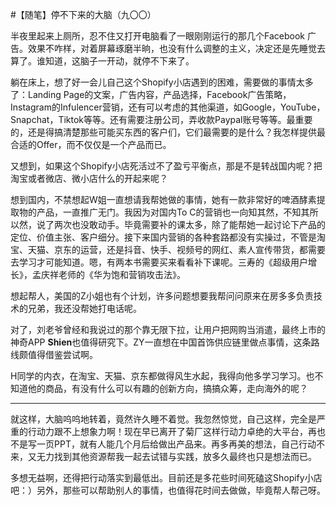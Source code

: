 #【随笔】停不下来的大脑（九〇〇）

半夜里起来上厕所，忍不住又打开电脑看了一眼刚刚运行的那几个Facebook 广告。效果不咋样，对着屏幕琢磨半晌，也没有什么调整的主义，决定还是先睡觉去算了。谁知道，这脑子一开动，就停不下来了。

躺在床上，想了好一会儿自己这个Shopify小店遇到的困难，需要做的事情太多了：Landing Page的文案，广告内容，产品选择，Facebook广告策略，Instagram的Infulencer营销，还有可以考虑的其他渠道，如Google，YouTube，Snapchat，Tiktok等等。还有需要注册公司，弄收款Paypal账号等等。最重要的，还是得搞清楚那些可能买东西的客户们，它们最需要的是什么？我怎样提供最合适的Offer，而不仅仅是一个产品而已。

又想到，如果这个Shopify小店死活过不了盈亏平衡点，那是不是转战国内呢？把淘宝或者微店、微小店什么的开起来呢？

想到国内，不禁想起W姐一直想请我帮她做的事情，她有一款非常好的啤酒酵素提取物的产品，一直推广无门。我因为对国内To C的营销也一向知其然，不知其所以然，说了两次也没敢动手。毕竟需要补的课太多，除了能帮她一起讨论下产品的定位、价值主张、客户细分。接下来国内营销的各种套路都没有实操过，不管是淘宝、天猫、京东的运营，还是抖音、快手、视频号的网红、素人宣传带货，都需要去学习才可能知道。嗯，有两本书需要买来看看补下课呢。三寿的《超级用户增长》，孟庆祥老师的《华为饱和营销攻击法》。

想起帮人，美国的Z小姐也有个计划，许多问题想要我帮问问原来在房多多负责技术的兄弟，我还没帮她打电话呢。

对了，刘老爷曾经和我说过的那个靠无限下拉，让用户把网购当消遣，最终上市的神奇APP **Shien**也值得研究下。ZY一直想在中国首饰供应链里做点事情，这条路线颇值得借鉴尝试啊。

H同学的内衣，在淘宝、天猫、京东都做得风生水起，我得向他多学习学习。也不知道他的商品，有没有什么可以有趣的创新方向，搞搞众筹，走向海外的呢？

----

就这样，大脑呜呜地转着，竟然许久睡不着觉。我忽然惊觉，自己这样，完全是严重的行动力跟不上想象力啊！现在早已离开了菊厂这样行动力卓绝的大平台，再也不是写一页PPT，就有人能几个月后给做出产品来。再多再美的想法，自己行动不来，又无力找到其他资源帮我一起去试错与实践，放多久最终也只是想法而已。

多想无益啊，还得把行动落实到最低出。目前还是多花些时间死磕这Shopify小店吧：）另外，那些可以帮助别人的事情，也值得花时间去做做，毕竟帮人帮己呀。